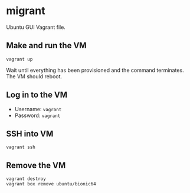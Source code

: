 # migrant

Ubuntu GUI Vagrant file.

## Make and run the VM

```
vagrant up
```

Wait until everything has been provisioned and the command terminates. The VM should reboot.

## Log in to the VM

- Username: `vagrant`
- Password: `vagrant`

## SSH into VM

```
vagrant ssh
```

## Remove the VM

```
vagrant destroy
vagrant box remove ubuntu/bionic64
```
